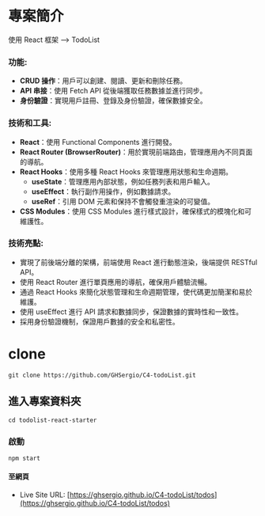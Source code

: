 # 專案簡介

使用 React 框架 --> TodoList

### 功能:
- **CRUD 操作**：用戶可以創建、閱讀、更新和刪除任務。
- **API 串接**：使用 Fetch API 從後端獲取任務數據並進行同步。
- **身份驗證**：實現用戶註冊、登錄及身份驗證，確保數據安全。

### 技術和工具:
- **React**：使用 Functional Components 進行開發。
- **React Router (BrowserRouter)**：用於實現前端路由，管理應用內不同頁面的導航。
- **React Hooks**：使用多種 React Hooks 來管理應用狀態和生命週期。
  - **useState**：管理應用內部狀態，例如任務列表和用戶輸入。
  - **useEffect**：執行副作用操作，例如數據請求。
  - **useRef**：引用 DOM 元素和保持不會觸發重渲染的可變值。
- **CSS Modules**：使用 CSS Modules 進行樣式設計，確保樣式的模塊化和可維護性。

### 技術亮點:
- 實現了前後端分離的架構，前端使用 React 進行動態渲染，後端提供 RESTful API。
- 使用 React Router 進行單頁應用的導航，確保用戶體驗流暢。
- 通過 React Hooks 來簡化狀態管理和生命週期管理，使代碼更加簡潔和易於維護。
- 使用 useEffect 進行 API 請求和數據同步，保證數據的實時性和一致性。
- 採用身份驗證機制，保證用戶數據的安全和私密性。

# clone

```
git clone https://github.com/GHSergio/C4-todoList.git
```

## 進入專案資料夾

```
cd todolist-react-starter
```

### 啟動

```
npm start
```

#### 至網頁

- Live Site URL: [https://ghsergio.github.io/C4-todoList/todos](https://ghsergio.github.io/C4-todoList/todos)
